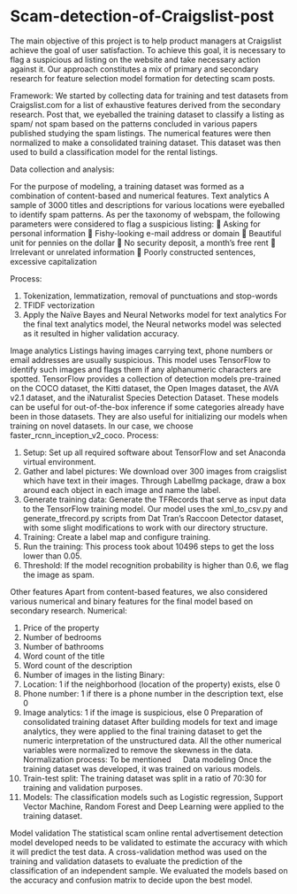 # Scam-detection-of-Craigslist-post

The main objective of this project is to help product managers at Craigslist achieve the goal of user satisfaction. 
To achieve this goal, it is necessary to flag a suspicious ad listing on the website and take necessary action against it. Our approach constitutes a mix of primary and secondary research for feature selection model formation for detecting scam posts.  


Framework:
We started by collecting data for training and test datasets from Craigslist.com for a list of exhaustive features derived from the secondary research. 
Post that, we eyeballed the training dataset to classify a listing as spam/ not spam based on the patterns concluded in various papers published studying the spam listings.
The numerical features were then normalized to make a consolidated training dataset.
This dataset was then used to build a classification model for the rental listings.

Data collection and analysis:

For the purpose of modeling, a training dataset was formed as a combination of content-based and numerical features.
Text analytics
A sample of 3000 titles and descriptions for various locations were eyeballed to identify spam patterns. As per the taxonomy of webspam, the following parameters were considered to flag a suspicious listing:
	Asking for personal information
	Fishy-looking e-mail address or domain
	Beautiful unit for pennies on the dollar
	No security deposit, a month’s free rent
	Irrelevant or unrelated information
	Poorly constructed sentences, excessive capitalization


Process:
1.	Tokenization, lemmatization, removal of punctuations and stop-words
2.	TFIDF vectorization
3.	Apply the Naïve Bayes and Neural Networks model for text analytics
For the final text analytics model, the Neural networks model was selected as it resulted in higher validation accuracy.


Image analytics
Listings having images carrying text, phone numbers or email addresses are usually suspicious. This model uses TensorFlow to identify such images and flags them if any alphanumeric characters are spotted.
TensorFlow provides a collection of detection models pre-trained on the COCO dataset, the Kitti dataset, the Open Images dataset, the AVA v2.1 dataset, and the iNaturalist Species Detection Dataset. These models can be useful for out-of-the-box inference if some categories already have been in those datasets. They are also useful for initializing our models when training on novel datasets. In our case, we choose faster_rcnn_inception_v2_coco.
Process:
1.	Setup: Set up all required software about TensorFlow and set Anaconda virtual environment.
2.	Gather and label pictures: We download over 300 images from craigslist which have text in their images. Through LabelImg package, draw a box around each object in each image and name the label.
3.	Generate training data: Generate the TFRecords that serve as input data to the TensorFlow training model. Our model uses the xml_to_csv.py and generate_tfrecord.py scripts from Dat Tran’s Raccoon Detector dataset, with some slight modifications to work with our directory structure.
4.	Training: Create a label map and configure training.
5.	Run the training: This process took about 10496 steps to get the loss lower than 0.05.
6.	Threshold: If the model recognition probability is higher than 0.6, we flag the image as spam.


Other features
Apart from content-based features, we also considered various numerical and binary features for the final model based on secondary research.
Numerical:
1.	Price of the property 
2.	Number of bedrooms
3.	Number of bathrooms
4.	Word count of the title
5.	Word count of the description
6.	Number of images in the listing
Binary:
1.	Location: 1 if the neighborhood (location of the property) exists, else 0
2.	Phone number: 1 if there is a phone number in the description text, else 0
3.	Image analytics: 1 if the image is suspicious, else 0
Preparation of consolidated training dataset
After building models for text and image analytics, they were applied to the final training dataset to get the numeric interpretation of the unstructured data. All the other numerical variables were normalized to remove the skewness in the data.
Normalization process:
To be mentioned
 
Data modeling
Once the training dataset was developed, it was trained on various models. 
1.	Train-test split: The training dataset was split in a ratio of 70:30 for training and validation purposes.
2.	Models: The classification models such as Logistic regression, Support Vector Machine, Random Forest and Deep Learning were applied to the training dataset.


Model validation
The statistical scam online rental advertisement detection model developed needs to be validated to estimate the accuracy with which it will predict the test data. A cross-validation method was used on the training and validation datasets to evaluate the prediction of the classification of an independent sample.  We evaluated the models based on the accuracy and confusion matrix to decide upon the best model.
